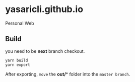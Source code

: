 # yasaricli.github.io

Personal Web


## Build

you need to be **next** branch checkout.

    yarn build
    yarn export
    
After exporting, `move` the **out/*** folder into the `master branch`.

